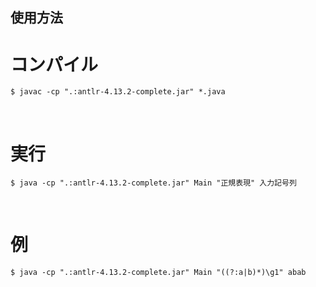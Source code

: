 ## 使用方法 <br>
# コンパイル　
```shell-session 
$ javac -cp ".:antlr-4.13.2-complete.jar" *.java 
```
<br>

# 実行　
```shell-session
$ java -cp ".:antlr-4.13.2-complete.jar" Main "正規表現" 入力記号列
```
<br>

# 例　　
```shell-session
$ java -cp ".:antlr-4.13.2-complete.jar" Main "((?:a|b)*)\g1" abab  
```
